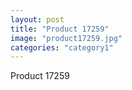 ```yaml
---
layout: post
title: "Product 17259"
image: "product17259.jpg"
categories: "category1"
---
```

Product 17259
